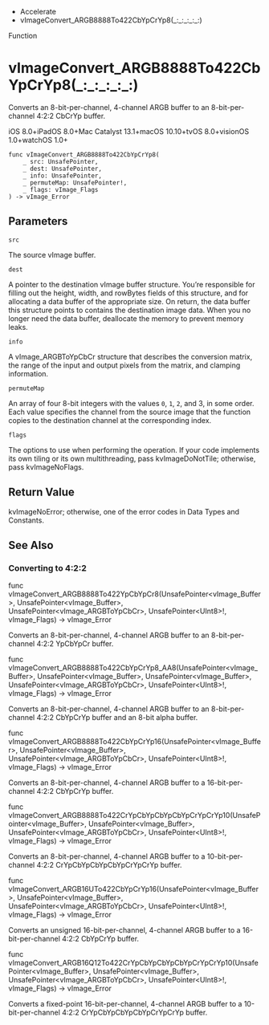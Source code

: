 

- Accelerate
-  vImageConvert_ARGB8888To422CbYpCrYp8(\_:\_:\_:\_:\_:) 

Function

# vImageConvert_ARGB8888To422CbYpCrYp8(\_:\_:\_:\_:\_:)

Converts an 8-bit-per-channel, 4-channel ARGB buffer to an 8-bit-per-channel 4:2:2 CbCrYp buffer.

iOS 8.0+iPadOS 8.0+Mac Catalyst 13.1+macOS 10.10+tvOS 8.0+visionOS 1.0+watchOS 1.0+

``` source
func vImageConvert_ARGB8888To422CbYpCrYp8(
    _ src: UnsafePointer,
    _ dest: UnsafePointer,
    _ info: UnsafePointer,
    _ permuteMap: UnsafePointer!,
    _ flags: vImage_Flags
) -> vImage_Error
```

## Parameters 

`src`  

The source vImage buffer.

`dest`  

A pointer to the destination vImage buffer structure. You’re responsible for filling out the height, width, and rowBytes fields of this structure, and for allocating a data buffer of the appropriate size. On return, the data buffer this structure points to contains the destination image data. When you no longer need the data buffer, deallocate the memory to prevent memory leaks.

`info`  

A vImage_ARGBToYpCbCr structure that describes the conversion matrix, the range of the input and output pixels from the matrix, and clamping information.

`permuteMap`  

An array of four 8-bit integers with the values `0`, `1`, `2`, and 3, in some order. Each value specifies the channel from the source image that the function copies to the destination channel at the corresponding index.

`flags`  

The options to use when performing the operation. If your code implements its own tiling or its own multithreading, pass kvImageDoNotTile; otherwise, pass kvImageNoFlags.

## Return Value

kvImageNoError; otherwise, one of the error codes in Data Types and Constants.

## See Also

### Converting to 4:2:2

func vImageConvert_ARGB8888To422YpCbYpCr8(UnsafePointer&lt;vImage_Buffer>, UnsafePointer&lt;vImage_Buffer>, UnsafePointer&lt;vImage_ARGBToYpCbCr>, UnsafePointer&lt;UInt8>!, vImage_Flags) -> vImage_Error

Converts an 8-bit-per-channel, 4-channel ARGB buffer to an 8-bit-per-channel 4:2:2 YpCbYpCr buffer.

func vImageConvert_ARGB8888To422CbYpCrYp8_AA8(UnsafePointer&lt;vImage_Buffer>, UnsafePointer&lt;vImage_Buffer>, UnsafePointer&lt;vImage_Buffer>, UnsafePointer&lt;vImage_ARGBToYpCbCr>, UnsafePointer&lt;UInt8>!, vImage_Flags) -> vImage_Error

Converts an 8-bit-per-channel, 4-channel ARGB buffer to an 8-bit-per-channel 4:2:2 CbYpCrYp buffer and an 8-bit alpha buffer.

func vImageConvert_ARGB8888To422CbYpCrYp16(UnsafePointer&lt;vImage_Buffer>, UnsafePointer&lt;vImage_Buffer>, UnsafePointer&lt;vImage_ARGBToYpCbCr>, UnsafePointer&lt;UInt8>!, vImage_Flags) -> vImage_Error

Converts an 8-bit-per-channel, 4-channel ARGB buffer to a 16-bit-per-channel 4:2:2 CbYpCrYp buffer.

func vImageConvert_ARGB8888To422CrYpCbYpCbYpCbYpCrYpCrYp10(UnsafePointer&lt;vImage_Buffer>, UnsafePointer&lt;vImage_Buffer>, UnsafePointer&lt;vImage_ARGBToYpCbCr>, UnsafePointer&lt;UInt8>!, vImage_Flags) -> vImage_Error

Converts an 8-bit-per-channel, 4-channel ARGB buffer to a 10-bit-per-channel 4:2:2 CrYpCbYpCbYpCbYpCrYpCrYp buffer.

func vImageConvert_ARGB16UTo422CbYpCrYp16(UnsafePointer&lt;vImage_Buffer>, UnsafePointer&lt;vImage_Buffer>, UnsafePointer&lt;vImage_ARGBToYpCbCr>, UnsafePointer&lt;UInt8>!, vImage_Flags) -> vImage_Error

Converts an unsigned 16-bit-per-channel, 4-channel ARGB buffer to a 16-bit-per-channel 4:2:2 CbYpCrYp buffer.

func vImageConvert_ARGB16Q12To422CrYpCbYpCbYpCbYpCrYpCrYp10(UnsafePointer&lt;vImage_Buffer>, UnsafePointer&lt;vImage_Buffer>, UnsafePointer&lt;vImage_ARGBToYpCbCr>, UnsafePointer&lt;UInt8>!, vImage_Flags) -> vImage_Error

Converts a fixed-point 16-bit-per-channel, 4-channel ARGB buffer to a 10-bit-per-channel 4:2:2 CrYpCbYpCbYpCbYpCrYpCrYp buffer.

